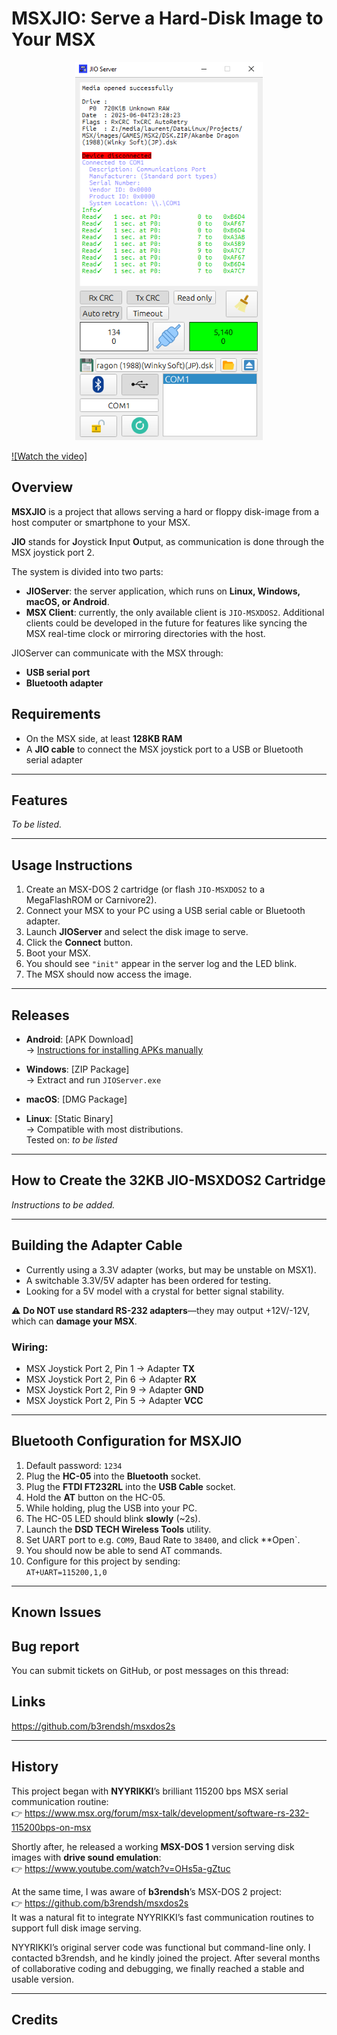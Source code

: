 # MSXJIO: Serve a Hard-Disk Image to Your MSX

<p align="center">
  <img src="./readme_resources/snapshot.png" alt="Snapshot" width="300"/>
</p>

[![Watch the video]](https://www.youtube.com/watch?v=n8Oy6to-5Io)


## Overview

**MSXJIO** is a project that allows serving a hard or floppy disk-image from a host computer or smartphone to your MSX.

**JIO** stands for **J**oystick **I**nput **O**utput, as communication is done through the MSX joystick port 2.

The system is divided into two parts:

- **JIOServer**: the server application, which runs on **Linux, Windows, macOS, or Android**.
- **MSX Client**: currently, the only available client is `JIO-MSXDOS2`. Additional clients could be developed in the future for features like syncing the MSX real-time clock or mirroring directories with the host.

JIOServer can communicate with the MSX through:

- **USB serial port**
- **Bluetooth adapter**

## Requirements

- On the MSX side, at least **128KB RAM**
- A **JIO cable** to connect the MSX joystick port to a USB or Bluetooth serial adapter

---

## Features

*To be listed.*

---

## Usage Instructions

1. Create an MSX-DOS 2 cartridge (or flash `JIO-MSXDOS2` to a MegaFlashROM or Carnivore2).
2. Connect your MSX to your PC using a USB serial cable or Bluetooth adapter.
3. Launch **JIOServer** and select the disk image to serve.
4. Click the **Connect** button.
5. Boot your MSX.
6. You should see `"init"` appear in the server log and the LED blink.
7. The MSX should now access the image.

---

## Releases

- **Android**: [APK Download]  
  → [Instructions for installing APKs manually](#)

- **Windows**: [ZIP Package]  
  → Extract and run `JIOServer.exe`

- **macOS**: [DMG Package]

- **Linux**: [Static Binary]  
  → Compatible with most distributions.  
     Tested on: *to be listed*

---

## How to Create the 32KB JIO-MSXDOS2 Cartridge

*Instructions to be added.*

---

## Building the Adapter Cable

- Currently using a 3.3V adapter (works, but may be unstable on MSX1).
- A switchable 3.3V/5V adapter has been ordered for testing.
- Looking for a 5V model with a crystal for better signal stability.

⚠️ **Do NOT use standard RS-232 adapters**—they may output +12V/-12V, which can **damage your MSX**.

### Wiring:

- MSX Joystick Port 2, Pin 1 → Adapter **TX**  
- MSX Joystick Port 2, Pin 6 → Adapter **RX**  
- MSX Joystick Port 2, Pin 9 → Adapter **GND**  
- MSX Joystick Port 2, Pin 5 → Adapter **VCC**

---

## Bluetooth Configuration for MSXJIO

1. Default password: `1234`
2. Plug the **HC-05** into the **Bluetooth** socket.
3. Plug the **FTDI FT232RL** into the **USB Cable** socket.
4. Hold the **AT** button on the HC-05.
5. While holding, plug the USB into your PC.
6. The HC-05 LED should blink **slowly** (~2s).
7. Launch the **DSD TECH Wireless Tools** utility.
8. Set UART port to e.g. `COM9`, Baud Rate to `38400`, and click **Open`.
9. You should now be able to send AT commands.
10. Configure for this project by sending:  
    `AT+UART=115200,1,0`

---

## Known Issues


## Bug report
You can submit tickets on GitHub, or post messages on this thread:



## Links

https://github.com/b3rendsh/msxdos2s


---

## History

This project began with **NYYRIKKI**’s brilliant 115200 bps MSX serial communication routine:  
👉 https://www.msx.org/forum/msx-talk/development/software-rs-232-115200bps-on-msx

Shortly after, he released a working **MSX-DOS 1** version serving disk images with **drive sound emulation**:  
👉 https://www.youtube.com/watch?v=OHs5a-gZtuc

At the same time, I was aware of **b3rendsh**’s MSX-DOS 2 project:  
👉 https://github.com/b3rendsh/msxdos2s  
It was a natural fit to integrate NYYRIKKI’s fast communication routines to support full disk image serving.

NYYRIKKI’s original server code was functional but command-line only. I contacted b3rendsh, and he kindly joined the project. After several months of collaborative coding and debugging, we finally reached a stable and usable version.

---

## Credits


